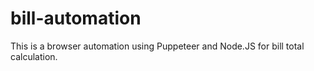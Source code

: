# bill-automation
This is a browser automation using Puppeteer and Node.JS for bill total calculation.
